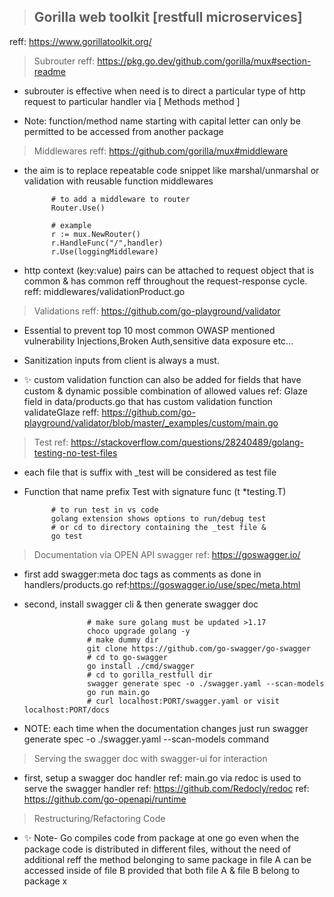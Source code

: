> ## Gorilla web toolkit [restfull microservices]

reff: https://www.gorillatoolkit.org/

> Subrouter reff: https://pkg.go.dev/github.com/gorilla/mux#section-readme

- subrouter is effective when need is to direct a particular type of http request to particular handler via [ Methods method ]

- Note: function/method name starting with capital letter can only be permitted to be accessed from another package

> Middlewares reff: https://github.com/gorilla/mux#middleware

- the aim is to replace repeatable code snippet like marshal/unmarshal or validation with reusable function middlewares

            # to add a middleware to router
            Router.Use()

            # example
            r := mux.NewRouter()
            r.HandleFunc("/",handler)
            r.Use(loggingMiddleware)

- http context (key:value) pairs can be attached to request object that is common & has common reff throughout the request-response cycle. reff: middlewares/validationProduct.go

> Validations reff: https://github.com/go-playground/validator

- Essential to prevent top 10 most common OWASP mentioned vulnerability Injections,Broken Auth,sensitive data exposure etc...

- Sanitization inputs from client is always a must.

- ✨ custom validation function can also be added for fields that have custom & dynamic possible combination of allowed values ref: Glaze field in data/products.go that has custom validation function validateGlaze reff: https://github.com/go-playground/validator/blob/master/_examples/custom/main.go

> Test ref: https://stackoverflow.com/questions/28240489/golang-testing-no-test-files

- each file that is suffix with \_test will be considered as test file
- Function that name prefix Test with signature func (t \*testing.T)

            # to run test in vs code
            golang extension shows options to run/debug test
            # or cd to directory containing the _test file &
            go test

> Documentation via OPEN API swagger ref: https://goswagger.io/

- first add swagger:meta doc tags as comments as done in handlers/products.go ref:https://goswagger.io/use/spec/meta.html
- second, install swagger cli & then generate swagger doc

                    # make sure golang must be updated >1.17
                    choco upgrade golang -y
                    # make dummy dir
                    git clone https://github.com/go-swagger/go-swagger
                    # cd to go-swagger
                    go install ./cmd/swagger
                    # cd to gorilla_restfull dir
                    swagger generate spec -o ./swagger.yaml --scan-models
                    go run main.go
                    # curl localhost:PORT/swagger.yaml or visit localhost:PORT/docs

- NOTE: each time when the documentation changes just run swagger generate spec -o ./swagger.yaml --scan-models command

> Serving the swagger doc with swagger-ui for interaction

- first, setup a swagger doc handler ref: main.go via redoc is used to serve the swagger handler ref: https://github.com/Redocly/redoc ref: https://github.com/go-openapi/runtime

> Restructuring/Refactoring Code

- ✨ Note- Go compiles code from package at one go even when the package code is distributed in different files, without the need of additional reff the method belonging to same package in file A can be accessed inside of file B provided that both file A & file B belong to package x
